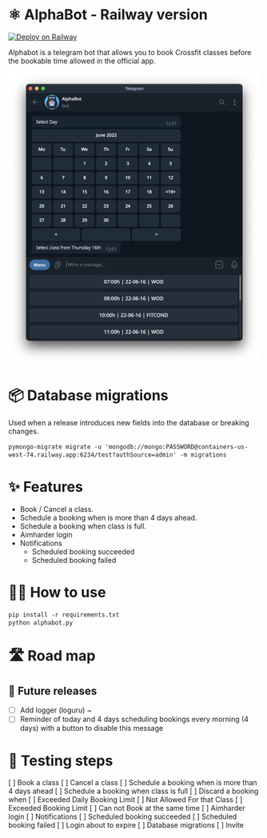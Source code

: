 # ⚛️ AlphaBot - Railway version
[![Deploy on Railway](https://railway.app/button.svg)](https://railway.app/new/template/1lUfdC?referralCode=77g3LA)

Alphabot is a telegram bot that allows you to book Crossfit classes before the bookable time allowed in the official app.

![](./assets/alphabot.png)


# 📦 Database migrations

Used when a release introduces new fields into the database or breaking changes.
```
pymongo-migrate migrate -u 'mongodb://mongo:PASSWORD@containers-us-west-74.railway.app:6234/test?authSource=admin' -m migrations
````


# ✨ Features

- Book / Cancel a class.
- Schedule a booking when is more than 4 days ahead.
- Schedule a booking when class is full.
- Aimharder login
- Notifications
    - Scheduled booking succeeded
    - Scheduled booking failed


# 💁‍♀️ How to use

```
pip install -r requirements.txt
python alphabot.py
```

# 🛣️ Road map

## 🔖 Future releases
- [ ] Add logger (loguru) ~
- [ ] Reminder of today and 4 days scheduling bookings every morning (4 days) with a button to disable this message

# 🧪 Testing steps
[ ] Book a class
[ ] Cancel a class
[ ] Schedule a booking when is more than 4 days ahead
[ ] Schedule a booking when class is full
[ ] Discard a booking when 
    [ ] Exceeded Daily Booking Limit
    [ ] Not Allowed For that Class
    [ ] Exceeded Booking Limit
    [ ] Can not Book at the same time
[ ] Aimharder login
[ ] Notifications
    [ ] Scheduled booking succeeded
    [ ] Scheduled booking failed
    [ ] Login about to expire
[ ] Database migrations
[ ] Invite
